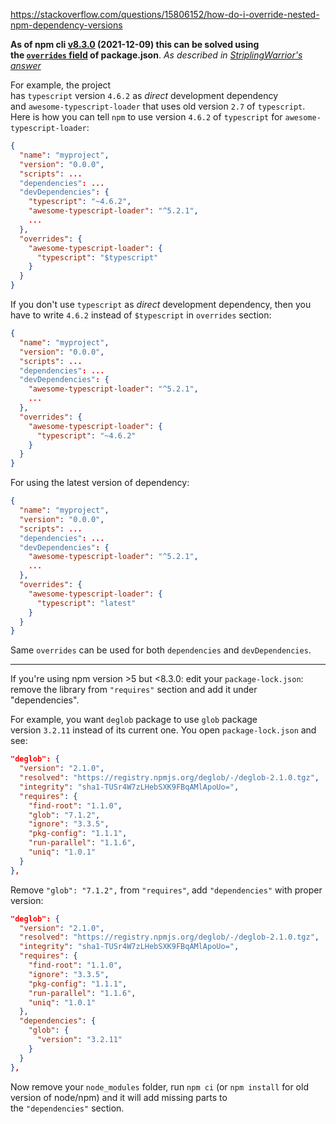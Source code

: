 https://stackoverflow.com/questions/15806152/how-do-i-override-nested-npm-dependency-versions

**As of npm cli [v8.3.0](https://github.com/npm/cli/releases/tag/v8.3.0) (2021-12-09) this can be solved using the [`overrides` field](https://docs.npmjs.com/cli/v8/configuring-npm/package-json#overrides) of package.json**. _As described in [StriplingWarrior's answer](https://stackoverflow.com/a/70396201/1139105)_

For example, the project has `typescript` version `4.6.2` as _direct_ development dependency and `awesome-typescript-loader` that uses old version `2.7` of `typescript`. Here is how you can tell `npm` to use version `4.6.2` of `typescript` for `awesome-typescript-loader`:

```json
{
  "name": "myproject",
  "version": "0.0.0",
  "scripts": ...
  "dependencies": ...
  "devDependencies": {
    "typescript": "~4.6.2",
    "awesome-typescript-loader": "^5.2.1",
    ...
  },
  "overrides": {
    "awesome-typescript-loader": {
      "typescript": "$typescript"
    }
  }
}
```

If you don't use `typescript` as _direct_ development dependency, then you have to write `4.6.2` instead of `$typescript` in `overrides` section:

```json
{
  "name": "myproject",
  "version": "0.0.0",
  "scripts": ...
  "dependencies": ...
  "devDependencies": {
    "awesome-typescript-loader": "^5.2.1",
    ...
  },
  "overrides": {
    "awesome-typescript-loader": {
      "typescript": "~4.6.2"
    }
  }
}
```

For using the latest version of dependency:

```json
{
  "name": "myproject",
  "version": "0.0.0",
  "scripts": ...
  "dependencies": ...
  "devDependencies": {
    "awesome-typescript-loader": "^5.2.1",
    ...
  },
  "overrides": {
    "awesome-typescript-loader": {
      "typescript": "latest"
    }
  }
}
```

Same `overrides` can be used for both `dependencies` and `devDependencies`.

---

If you're using npm version >5 but <8.3.0: edit your `package-lock.json`: remove the library from `"requires"` section and add it under "dependencies".

For example, you want `deglob` package to use `glob` package version `3.2.11` instead of its current one. You open `package-lock.json` and see:

```json
"deglob": {
  "version": "2.1.0",
  "resolved": "https://registry.npmjs.org/deglob/-/deglob-2.1.0.tgz",
  "integrity": "sha1-TUSr4W7zLHebSXK9FBqAMlApoUo=",
  "requires": {
    "find-root": "1.1.0",
    "glob": "7.1.2",
    "ignore": "3.3.5",
    "pkg-config": "1.1.1",
    "run-parallel": "1.1.6",
    "uniq": "1.0.1"
  }
},
```

Remove `"glob": "7.1.2",` from `"requires"`, add `"dependencies"` with proper version:

```json
"deglob": {
  "version": "2.1.0",
  "resolved": "https://registry.npmjs.org/deglob/-/deglob-2.1.0.tgz",
  "integrity": "sha1-TUSr4W7zLHebSXK9FBqAMlApoUo=",
  "requires": {
    "find-root": "1.1.0",
    "ignore": "3.3.5",
    "pkg-config": "1.1.1",
    "run-parallel": "1.1.6",
    "uniq": "1.0.1"
  },
  "dependencies": {
    "glob": {
      "version": "3.2.11"
    }
  }
},
```

Now remove your `node_modules` folder, run `npm ci` (or `npm install` for old version of node/npm) and it will add missing parts to the `"dependencies"` section.